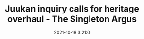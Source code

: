 ---
"title": "Juukan inquiry calls for heritage overhaul - The Singleton Argus"
"date": "2021-10-18 3:21:0"
"feed_name": "GOOGLENEWSMINING"
"feed_website": "https://news.google.com/search?q=mining%2Bincident&hl=en-US&gl=US&ceid=US:en"
"feed_rss": "https://news.google.com/rss/search?q=mining%2Bincident&hl=en-US&gl=US&ceid=US:en"
"link": "https://www.singletonargus.com.au/story/7472974/juukan-inquiry-calls-for-heritage-overhaul/?cs=9676"
"source": "{'href': 'https://www.singletonargus.com.au', 'title': 'The Singleton Argus'}"
"file": "_posts/2021-1-1-2d1e8c5d10482cd64a63c195d5984d9808f36c79.md"
"accident": "0"
"drilling": "0"
"represented_by": "0"
"dead": "0"
"injured": "0"
"arrested": "0"
"place": "unknown place"
"where": "unknown site"
"causes": "unknown"
"place_uri": "unknown place"
---